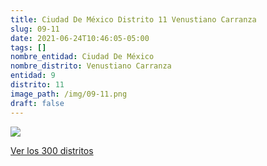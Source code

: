 ```yaml
---
title: Ciudad De México Distrito 11 Venustiano Carranza
slug: 09-11
date: 2021-06-24T10:46:05-05:00
tags: []
nombre_entidad: Ciudad De México
nombre_distrito: Venustiano Carranza
entidad: 9
distrito: 11
image_path: /img/09-11.png
draft: false
---
```


![](/img/09-11.png)

[Ver los 300 distritos](/docs/elecciones-2021)
